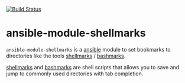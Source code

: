 [![Build Status](https://travis-ci.org/Josef-Friedrich/ansible-module-shellmarks.svg?branch=master)](https://travis-ci.org/Josef-Friedrich/ansible-module-shellmarks)

# ansible-module-shellmarks

`ansible-module-shellmarks` is a [ansible](https://www.ansible.com)
module to set bookmarks to directories like the tools
[shellmarks](https://github.com/Bilalh/shellmarks) /
[bashmarks](https://github.com/huyng/bashmarks).

[shellmarks](https://github.com/Bilalh/shellmarks) and
[bashmarks](https://github.com/huyng/bashmarks) are shell scripts that
allows you to save and jump to commonly used directories with tab
completion.
